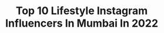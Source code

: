 ---
title: Top 10 Lifestyle Instagram Influencers In Mumbai In 2022
description: >-
  Find top lifestyle Instagram influencers in Mumbai in 2022. Most popular hashtags: #lifestyle #mumbai #fashion #fashionblogger.
platform: Instagram
hits: 973
text_top: Analyze the best Instagram profiles on inBeat.
text_bottom: Our search engine holds 973 Instagram influencers like this in Mumbai, India for you to connect with.
profiles:
  - username: "yourmanslaughta"
    fullname: >-
      Apurva Sawant
    bio: >-
      Tha Lil Badtwinn. Dreams so big they don’t let me sleep. Art • Fashion • Lifestyle. Mumbai, India 📍
    location: "India"
    followers: 4278
    engagement: 1866
    commentsToLikes: 0.041285
    id: ck6u22m41pcla0j71wjiqqo1b
    verified: false
    hashtags: "#iconiiicx, #rawkid, #collaborationovercompetition, #streetfashion"
  - username: "arbaaz___99"
    fullname: >-
      Arbaz👑|| ( أربااز الشيخ )™💯
    bio: >-
      📏6.1ft 📍INDIA / Mumbai 🧳 Travel 🏏 Cricketer Managed by-: @myqyuki 👇 Josh 👇
    location: "India"
    followers: 240590
    engagement: 102
    commentsToLikes: 0.025994
    id: ck0ty0wcpl5030i190y5ppceh
    verified: false
    hashtags: "#keeploving, #travel, #motivation, #model"
  - username: "shivalisisodiya"
    fullname: >-
      Shivali Sisodiya
    bio: >-
      Founder @thcbyshi 💃🏻| Fashion ✈️| Travel 💎| Lifestyle 📩| Contact@shivalisisodiya.com
    location: "India"
    followers: 40880
    engagement: 83
    commentsToLikes: 0.070242
    id: ck6uf6cf0v5ym0j71g4df8xee
    verified: false
    hashtags: "#fashionstyle, #whatiwore, #festivevibes, #festivalfashion"
  - username: "mini.singhai05"
    fullname: >-
      M I N I  S I N G H A I
    bio: >-
      •Fashion • Beauty • Lifestyle • Travel • Co founder @tct.production • Director 📍: Mumbai | Indore 🇮🇳 💌 :COLLABORATION: singhaimini1992@gmail.com
    location: "India"
    followers: 120078
    engagement: 57
    commentsToLikes: 0.230083
    id: ck0u1h67gwv7g0i198t18i3wn
    verified: false
    hashtags: "#happiness, #streetstyle, #cute, #fashionphotography"
  - username: "luxurious_tarunwadhwani"
    fullname: >-
      Tarun Wadhwani
    bio: >-
      Actor, Model, Blogger Lifestyle, Food and Fitness 🚴🍜 Collaboration - tarunwadhwani92@gmail.com Photographer 📸 Celebrity Media SMM - @filt_media
    location: "India"
    followers: 45378
    engagement: 470
    commentsToLikes: 0.057459
    id: ckap17uuvtfco0i78u0dfyx77
    verified: false
    hashtags: "#influencer, #luxurylifestyle, #menstyle, #summervibes"
  - username: "shechter"
    fullname: >-
      Daniel Shechter
    bio: >-
      Professional photographer and stylist FOOD / TRAVEL / LIFESTYLE Content creator 📍 India - Mumbai / Israel - Tel Aviv
    location: "India"
    followers: 15712
    engagement: 334
    commentsToLikes: 0.011583
    id: ck8tdj0963i8h0j78hasgtnq5
    verified: false
    hashtags: "#bombay, #water, #food, #foodmagazine"
  - username: "urbanlook_official"
    fullname: >-
      𝐆𝐚𝐮𝐫𝐚𝐯 𝐯𝐞𝐫𝐦𝐚
    bio: >-
      ▪️Men's Fashion ▪️luxury ▪️Lifestyle 📍Indore,🇮🇳
    location: "India"
    followers: 14805
    engagement: 455
    commentsToLikes: 0.144484
    id: ck6tno5zwa8ij0j7117627ux0
    verified: false
    hashtags: "#luxurylifestyle, #diwali, #lifestyle, #mumbaibloggers"
  - username: "spicesof_life"
    fullname: >-
      Aishwarya Sharma
    bio: >-
      Miss. FOODIE CHANDIGARH📍 Zomato level 10 Snapchat- aishwarya2202 DM for invitations/ collaborations/reviews/promotions
    location: "India"
    followers: 5104
    engagement: 660
    commentsToLikes: 0.148756
    id: ck8ta2zbtq9kh0j78tcp7hc7x
    verified: false
    hashtags: "#trellingfood, #indianfoodbloggers, #spicesoflife, #indianfoodblogger"
  - username: "theprachis18official"
    fullname: >-
      ThePrachis18Official
    bio: >-
      High on Life💃💃💃 MRS INDIA PERFECT BODY 2017 Top 5 Mrs. India 2017 For Books check @what_i_read18 Chocolates @chocoocean18
    location: "India"
    followers: 12929
    engagement: 519
    commentsToLikes: 0.018563
    id: ck8t78v2afzhm0j78549jtgba
    verified: false
    hashtags: "#mumbaiblogger, #glam, #maquillaje, #love"
  - username: "m_shahad_pk"
    fullname: >-
      sʜᴀʜᴀᴅ ᴘᴜᴛʜɪᴋᴜɴɴᴀɴ
    bio: >-
      𝙸𝙽𝚂𝙷𝙰𝙰𝙰𝙻𝙻𝙰𝙰𝙷✨ 👉 𝖿𝗈𝗅𝗅𝗈𝗐 𝗆𝖾 : @cycle_traveling 👉🎂 𝚠𝚒𝚜𝚑 𝚖𝚎 𝟸𝟾 𝚊𝚙𝚛𝚒𝚕
    location: "India"
    followers: 3368
    engagement: 992
    commentsToLikes: 0.045441
    id: ck9hcn9lkm5990j789lipn0c9
    verified: false
    hashtags: "#gainwithxtiandela, #keraladiaries, #ab7xx, #kozhikode"
---